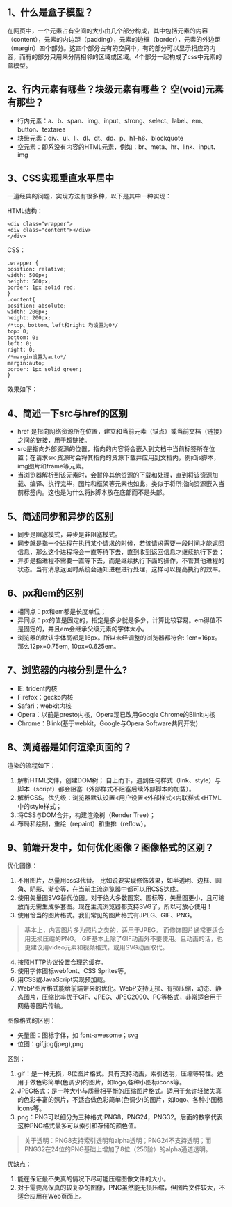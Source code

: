 ## 1、什么是盒子模型？

在网页中，一个元素占有空间的大小由几个部分构成，其中包括元素的内容（content），元素的内边距（padding），元素的边框（border），元素的外边距（margin）四个部分。这四个部分占有的空间中，有的部分可以显示相应的内容，而有的部分只用来分隔相邻的区域或区域。4个部分一起构成了css中元素的盒模型。

## 2、行内元素有哪些？块级元素有哪些？ 空(void)元素有那些？

* 行内元素：a、b、span、img、input、strong、select、label、em、button、textarea
* 块级元素：div、ul、li、dl、dt、dd、p、h1-h6、blockquote
* 空元素：即系没有内容的HTML元素，例如：br、meta、hr、link、input、img

## 3、CSS实现垂直水平居中

一道经典的问题，实现方法有很多种，以下是其中一种实现：

HTML结构：
```
<div class="wrapper">
<div class="content"></div>
</div>
```

CSS：
```
.wrapper {
position: relative;
width: 500px;
height: 500px;
border: 1px solid red; 
}
.content{
position: absolute;
width: 200px;
height: 200px;
/*top、bottom、left和right 均设置为0*/
top: 0;
bottom: 0;
left: 0;
right: 0;
/*margin设置为auto*/
margin:auto;
border: 1px solid green; 
}
```

效果如下：

## 4、简述一下src与href的区别

* href 是指向网络资源所在位置，建立和当前元素（锚点）或当前文档（链接）之间的链接，用于超链接。
* src是指向外部资源的位置，指向的内容将会嵌入到文档中当前标签所在位置；在请求src资源时会将其指向的资源下载并应用到文档内，例如js脚本，img图片和frame等元素。
* 当浏览器解析到该元素时，会暂停其他资源的下载和处理，直到将该资源加载、编译、执行完毕，图片和框架等元素也如此，类似于将所指向资源嵌入当前标签内。这也是为什么将js脚本放在底部而不是头部。

## 5、简述同步和异步的区别

* 同步是阻塞模式，异步是非阻塞模式。
* 同步就是指一个进程在执行某个请求的时候，若该请求需要一段时间才能返回信息，那么这个进程将会一直等待下去，直到收到返回信息才继续执行下去；
* 异步是指进程不需要一直等下去，而是继续执行下面的操作，不管其他进程的状态。当有消息返回时系统会通知进程进行处理，这样可以提高执行的效率。

## 6、px和em的区别

* 相同点：px和em都是长度单位；
* 异同点：px的值是固定的，指定是多少就是多少，计算比较容易。em得值不是固定的，并且em会继承父级元素的字体大小。
* 浏览器的默认字体高都是16px。所以未经调整的浏览器都符合: 1em=16px。那么12px=0.75em, 10px=0.625em。

## 7、浏览器的内核分别是什么?
* IE: trident内核
* Firefox：gecko内核
* Safari：webkit内核
* Opera：以前是presto内核，Opera现已改用Google Chrome的Blink内核
* Chrome：Blink(基于webkit，Google与Opera Software共同开发)

## 8、浏览器是如何渲染页面的？

渲染的流程如下：
1. 解析HTML文件，创建DOM树；
自上而下，遇到任何样式（link、style）与脚本（script）都会阻塞（外部样式不阻塞后续外部脚本的加载）。
2. 解析CSS。优先级：浏览器默认设置<用户设置<外部样式<内联样式<HTML中的style样式；
3. 将CSS与DOM合并，构建渲染树（Render Tree）；
4. 布局和绘制，重绘（repaint）和重排（reflow）。


## 9、前端开发中，如何优化图像？图像格式的区别？

优化图像：
1. 不用图片，尽量用css3代替。 比如说要实现修饰效果，如半透明、边框、圆角、阴影、渐变等，在当前主流浏览器中都可以用CSS达成。
2. 使用矢量图SVG替代位图。对于绝大多数图案、图标等，矢量图更小，且可缩放而无需生成多套图。现在主流浏览器都支持SVG了，所以可放心使用！
3. 使用恰当的图片格式。我们常见的图片格式有JPEG、GIF、PNG。
> 基本上，内容图片多为照片之类的，适用于JPEG。
> 而修饰图片通常更适合用无损压缩的PNG。
> GIF基本上除了GIF动画外不要使用。且动画的话，也更建议用video元素和视频格式，或用SVG动画取代。
4. 按照HTTP协议设置合理的缓存。
5. 使用字体图标webfont、CSS Sprites等。
6. 用CSS或JavaScript实现预加载。
7. WebP图片格式能给前端带来的优化。WebP支持无损、有损压缩，动态、静态图片，压缩比率优于GIF、JPEG、JPEG2000、PG等格式，非常适合用于网络等图片传输。

图像格式的区别：
* 矢量图：图标字体，如 font-awesome；svg 
* 位图：gif,jpg(jpeg),png

区别：
1. gif：是一种无损，8位图片格式。具有支持动画，索引透明，压缩等特性。适用于做色彩简单(色调少)的图片，如logo,各种小图标icons等。
2. JPEG格式：是一种大小与质量相平衡的压缩图片格式。适用于允许轻微失真的色彩丰富的照片，不适合做色彩简单(色调少)的图片，如logo、各种小图标icons等。
3. png：PNG可以细分为三种格式:PNG8，PNG24，PNG32。后面的数字代表这种PNG格式最多可以索引和存储的颜色值。

> 关于透明：PNG8支持索引透明和alpha透明；PNG24不支持透明；而PNG32在24位的PNG基础上增加了8位（256阶）的alpha通道透明。

优缺点：
1. 能在保证最不失真的情况下尽可能压缩图像文件的大小。
2. 对于需要高保真的较复杂的图像，PNG虽然能无损压缩，但图片文件较大，不适合应用在Web页面上。

